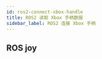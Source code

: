 ```yaml
---
id: ros2-connect-xbox-handle
title: ROS2 读取 Xbox 手柄数据
sidebar_label: ROS2 连接 Xbox 手柄
---
```


## ROS joy